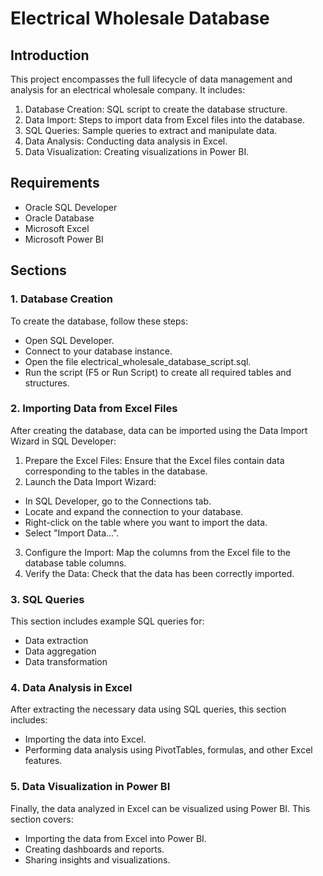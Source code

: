 # Electrical Wholesale Database
## Introduction

This project encompasses the full lifecycle of data management and analysis for an electrical wholesale company. It includes:
1. Database Creation: SQL script to create the database structure.
2. Data Import: Steps to import data from Excel files into the database.
3. SQL Queries: Sample queries to extract and manipulate data.
4. Data Analysis: Conducting data analysis in Excel.
5. Data Visualization: Creating visualizations in Power BI.

## Requirements
- Oracle SQL Developer
- Oracle Database
- Microsoft Excel
- Microsoft Power BI

## Sections
### 1. Database Creation
To create the database, follow these steps:
- Open SQL Developer.
- Connect to your database instance.
- Open the file electrical_wholesale_database_script.sql.
- Run the script (F5 or Run Script) to create all required tables and structures.

### 2. Importing Data from Excel Files
After creating the database, data can be imported using the Data Import Wizard in SQL Developer:
1. Prepare the Excel Files: Ensure that the Excel files contain data corresponding to the tables in the database.
2. Launch the Data Import Wizard:
- In SQL Developer, go to the Connections tab.
- Locate and expand the connection to your database.
- Right-click on the table where you want to import the data.
- Select "Import Data...".
3. Configure the Import: Map the columns from the Excel file to the database table columns.
4. Verify the Data: Check that the data has been correctly imported.

### 3. SQL Queries
This section includes example SQL queries for:
- Data extraction
- Data aggregation
- Data transformation

### 4. Data Analysis in Excel
After extracting the necessary data using SQL queries, this section includes:
- Importing the data into Excel.
- Performing data analysis using PivotTables, formulas, and other Excel features.

### 5. Data Visualization in Power BI
Finally, the data analyzed in Excel can be visualized using Power BI. This section covers:
- Importing the data from Excel into Power BI.
- Creating dashboards and reports.
- Sharing insights and visualizations.
